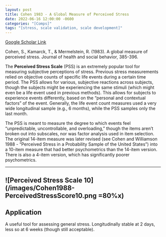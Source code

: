 ```yaml
---
layout: post
title: Cohen 1983 - A Global Measure of Perceived Stress
date: 2022-06-16 12:00:00 -0600
categories: "[Comps]"
tags: "[stress, scale validation, scale development]"
---
```


[Google Scholar Link](https://scholar.google.com/scholar?hl=en&as_sdt=0%2C45&q=a+global+measure+of+perceived+stress&btnG=&oq=global)

Cohen, S., Kamarck, T., & Mermelstein, R. (1983). A global measure of perceived stress. Journal of health and social behavior, 385-396.

The **Perceived Stress Scale** (PSS) is an extremely popular tool for measuring subjective perceptions of stress.  Previous stress measurements relied on objective counts of specific life events during a certain time period.  The PSS allows for various, subjective reactions across subjects, though the subjects might be experiencing the same stimuli (which might even be a life event used in previous methods).  This allows for subjects to experience events differently, based on the “personal and contextual factors” of the event.  Generally, the life event count measures used a very wide longitudinal sample (e.g., 6 months), while the PSS samples only the last month.

The PSS is meant to measure the degree to which events feel “unpredictable, uncontrollable, and overloading,” though the items aren’t broken out into subscales, nor was factor analysis used in item selection.  The original 14-item measure was later revised (see Cohen and Williamson 1988 - “Perceived Stress in a Probability Sample of the United States”) into a 10-item measure that had better psychometrics than the 14-item version.  There is also a 4-item version, which has significantly poorer psychometrics.

---
![Perceived Stress Scale 10](/images/Cohen1988-PerceivedStressScore10.png =80%x)
---
## Application
A useful tool for assessing general stress.  Longitudinally stable at 2 days, less so at 6 weeks (though still acceptable).
